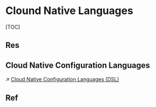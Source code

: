 # Clound Native Languages

[TOC]



## Res


## Cloud Native Configuration Languages
↗ [Cloud Native Configuration Languages (DSL)](../../../🔑%20CS%20Core/👩‍💻%20Programming%20Methodology%20and%20Languages/🪁%20DSL(Domain%20Specific%20Languages)%20&%20GPL(General%20Purpose%20Languages)/Cloud%20Native%20Configuration%20Languages%20(DSL)/Cloud%20Native%20Configuration%20Languages%20(DSL).md)



## Ref
[云原生平台配置语言]: https://jimmysong.io/kubernetes-handbook/cloud-native/cloud-native-programming-languages.html


